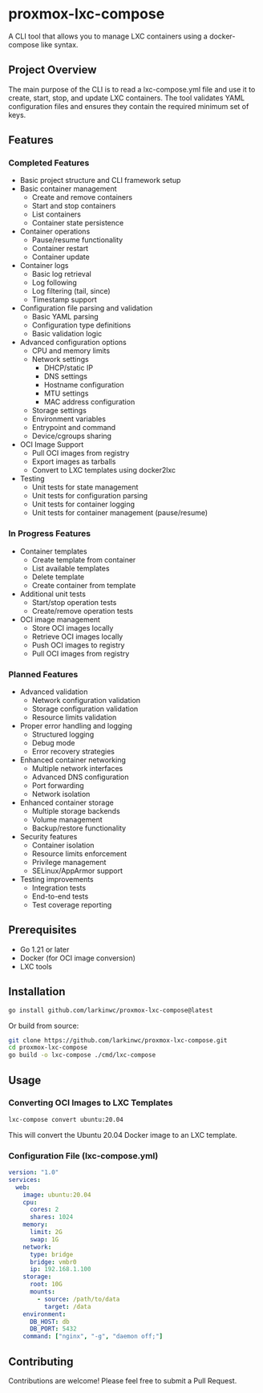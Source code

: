 # proxmox-lxc-compose

A CLI tool that allows you to manage LXC containers using a docker-compose like syntax.

## Project Overview
The main purpose of the CLI is to read a lxc-compose.yml file and use it to create, start, stop, and update LXC containers. The tool validates YAML configuration files and ensures they contain the required minimum set of keys.

## Features

### Completed Features
- Basic project structure and CLI framework setup
- Basic container management
  - Create and remove containers
  - Start and stop containers
  - List containers
  - Container state persistence
- Container operations
  - Pause/resume functionality
  - Container restart
  - Container update
- Container logs
  - Basic log retrieval
  - Log following
  - Log filtering (tail, since)
  - Timestamp support
- Configuration file parsing and validation
  - Basic YAML parsing
  - Configuration type definitions
  - Basic validation logic
- Advanced configuration options
  - CPU and memory limits
  - Network settings
    - DHCP/static IP
    - DNS settings
    - Hostname configuration
    - MTU settings
    - MAC address configuration
  - Storage settings
  - Environment variables
  - Entrypoint and command
  - Device/cgroups sharing
- OCI Image Support
  - Pull OCI images from registry
  - Export images as tarballs
  - Convert to LXC templates using docker2lxc
- Testing
  - Unit tests for state management
  - Unit tests for configuration parsing
  - Unit tests for container logging
  - Unit tests for container management (pause/resume)

### In Progress Features
- Container templates
  - Create template from container
  - List available templates
  - Delete template
  - Create container from template
- Additional unit tests
  - Start/stop operation tests
  - Create/remove operation tests
- OCI image management
  - Store OCI images locally
  - Retrieve OCI images locally
  - Push OCI images to registry
  - Pull OCI images from registry

### Planned Features
- Advanced validation
  - Network configuration validation
  - Storage configuration validation
  - Resource limits validation
- Proper error handling and logging
  - Structured logging
  - Debug mode
  - Error recovery strategies
- Enhanced container networking
  - Multiple network interfaces
  - Advanced DNS configuration
  - Port forwarding
  - Network isolation
- Enhanced container storage
  - Multiple storage backends
  - Volume management
  - Backup/restore functionality
- Security features
  - Container isolation
  - Resource limits enforcement
  - Privilege management
  - SELinux/AppArmor support
- Testing improvements
  - Integration tests
  - End-to-end tests
  - Test coverage reporting

## Prerequisites

- Go 1.21 or later
- Docker (for OCI image conversion)
- LXC tools

## Installation

```bash
go install github.com/larkinwc/proxmox-lxc-compose@latest
```

Or build from source:

```bash
git clone https://github.com/larkinwc/proxmox-lxc-compose.git
cd proxmox-lxc-compose
go build -o lxc-compose ./cmd/lxc-compose
```

## Usage

### Converting OCI Images to LXC Templates

```bash
lxc-compose convert ubuntu:20.04
```

This will convert the Ubuntu 20.04 Docker image to an LXC template.

### Configuration File (lxc-compose.yml)

```yaml
version: "1.0"
services:
  web:
    image: ubuntu:20.04
    cpu:
      cores: 2
      shares: 1024
    memory:
      limit: 2G
      swap: 1G
    network:
      type: bridge
      bridge: vmbr0
      ip: 192.168.1.100
    storage:
      root: 10G
      mounts:
        - source: /path/to/data
          target: /data
    environment:
      DB_HOST: db
      DB_PORT: 5432
    command: ["nginx", "-g", "daemon off;"]
```

## Contributing

Contributions are welcome! Please feel free to submit a Pull Request.
